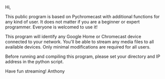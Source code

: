Hi,

This public program is based on Pychromecast with additional functions for any kind of user. It does not matter if you are a beginner or expert programmer. Everyone is welcomed to use it!

This program will identify any Google Home or Chromecast device connected to your network. You'll be able to stream any media files to all available devices. Only minimal modifications are required for all users.

Before running and compiling this program, please set your directory and IP address in the python script.


Have fun streaming!
Anthony
